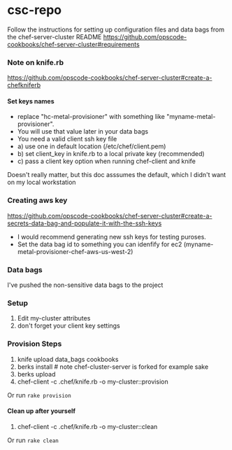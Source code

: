 csc-repo
========

Follow the instructions for setting up configuration files and data bags from the chef-server-cluster README https://github.com/opscode-cookbooks/chef-server-cluster#requirements

### Note on knife.rb
https://github.com/opscode-cookbooks/chef-server-cluster#create-a-chefkniferb
#### Set keys names
* replace "hc-metal-provisioner" with something like "myname-metal-provisioner".
* You will use that value later in your data bags
* You need a valid client ssh key file
 * a) use one in default location (/etc/chef/client.pem)
 * b) set client_key in knife.rb to a local private key (recommended)
 * c) pass a client key option when running chef-client and knife

Doesn't really matter, but this doc asssumes the default, which I didn't want on my local workstation

### Creating aws key
https://github.com/opscode-cookbooks/chef-server-cluster#create-a-secrets-data-bag-and-populate-it-with-the-ssh-keys
* I would recommend generating new ssh keys for testing puroses.
* Set the data bag id to something you can idenfify for ec2 (myname-metal-provisioner-chef-aws-us-west-2)

### Data bags
I've pushed the non-sensitive data bags to the project

### Setup
1. Edit my-cluster attributes
1. don't forget your client key settings

### Provision Steps
1. knife upload data_bags cookbooks
1. berks install # note chef-cluster-server is forked for example sake
1. berks upload
1. chef-client -c .chef/knife.rb -o my-cluster::provision

Or run `rake provision`

#### Clean up after yourself
1. chef-client -c .chef/knife.rb -o my-cluster::clean

Or run `rake clean`
